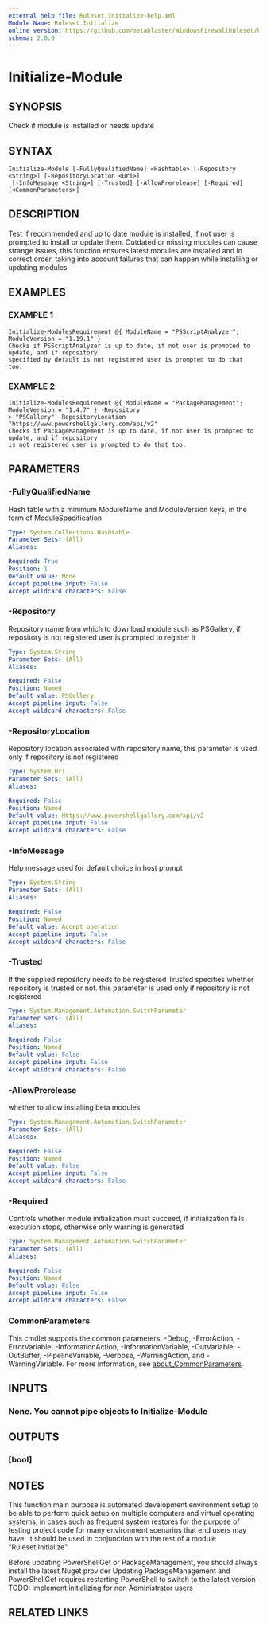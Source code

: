 ```yaml
---
external help file: Ruleset.Initialize-help.xml
Module Name: Ruleset.Initialize
online version: https://github.com/metablaster/WindowsFirewallRuleset/blob/master/Modules/Ruleset.Initialize/Help/en-US/Initialize-Module.md
schema: 2.0.0
---
```


# Initialize-Module

## SYNOPSIS

Check if module is installed or needs update

## SYNTAX

```none
Initialize-Module [-FullyQualifiedName] <Hashtable> [-Repository <String>] [-RepositoryLocation <Uri>]
 [-InfoMessage <String>] [-Trusted] [-AllowPrerelease] [-Required] [<CommonParameters>]
```

## DESCRIPTION

Test if recommended and up to date module is installed, if not user is
prompted to install or update them.
Outdated or missing modules can cause strange issues, this function ensures latest modules are
installed and in correct order, taking into account failures that can happen while
installing or updating modules

## EXAMPLES

### EXAMPLE 1

```none
Initialize-ModulesRequirement @{ ModuleName = "PSScriptAnalyzer"; ModuleVersion = "1.19.1" }
Checks if PSScriptAnalyzer is up to date, if not user is prompted to update, and if repository
specified by default is not registered user is prompted to do that too.
```

### EXAMPLE 2

```none
Initialize-ModulesRequirement @{ ModuleName = "PackageManagement"; ModuleVersion = "1.4.7" } -Repository `
> "PSGallery" -RepositoryLocation "https://www.powershellgallery.com/api/v2"
Checks if PackageManagement is up to date, if not user is prompted to update, and if repository
is not registered user is prompted to do that too.
```

## PARAMETERS

### -FullyQualifiedName

Hash table with a minimum ModuleName and ModuleVersion keys, in the form of ModuleSpecification

```yaml
Type: System.Collections.Hashtable
Parameter Sets: (All)
Aliases:

Required: True
Position: 1
Default value: None
Accept pipeline input: False
Accept wildcard characters: False
```

### -Repository

Repository name from which to download module such as PSGallery,
if repository is not registered user is prompted to register it

```yaml
Type: System.String
Parameter Sets: (All)
Aliases:

Required: False
Position: Named
Default value: PSGallery
Accept pipeline input: False
Accept wildcard characters: False
```

### -RepositoryLocation

Repository location associated with repository name,
this parameter is used only if repository is not registered

```yaml
Type: System.Uri
Parameter Sets: (All)
Aliases:

Required: False
Position: Named
Default value: Https://www.powershellgallery.com/api/v2
Accept pipeline input: False
Accept wildcard characters: False
```

### -InfoMessage

Help message used for default choice in host prompt

```yaml
Type: System.String
Parameter Sets: (All)
Aliases:

Required: False
Position: Named
Default value: Accept operation
Accept pipeline input: False
Accept wildcard characters: False
```

### -Trusted

If the supplied repository needs to be registered Trusted specifies
whether repository is trusted or not.
this parameter is used only if repository is not registered

```yaml
Type: System.Management.Automation.SwitchParameter
Parameter Sets: (All)
Aliases:

Required: False
Position: Named
Default value: False
Accept pipeline input: False
Accept wildcard characters: False
```

### -AllowPrerelease

whether to allow installing beta modules

```yaml
Type: System.Management.Automation.SwitchParameter
Parameter Sets: (All)
Aliases:

Required: False
Position: Named
Default value: False
Accept pipeline input: False
Accept wildcard characters: False
```

### -Required

Controls whether module initialization must succeed, if initialization fails execution stops,
otherwise only warning is generated

```yaml
Type: System.Management.Automation.SwitchParameter
Parameter Sets: (All)
Aliases:

Required: False
Position: Named
Default value: False
Accept pipeline input: False
Accept wildcard characters: False
```

### CommonParameters

This cmdlet supports the common parameters: -Debug, -ErrorAction, -ErrorVariable, -InformationAction, -InformationVariable, -OutVariable, -OutBuffer, -PipelineVariable, -Verbose, -WarningAction, and -WarningVariable. For more information, see [about_CommonParameters](http://go.microsoft.com/fwlink/?LinkID=113216).

## INPUTS

### None. You cannot pipe objects to Initialize-Module

## OUTPUTS

### [bool]

## NOTES

This function main purpose is automated development environment setup to be able to perform quick
setup on multiple computers and virtual operating systems, in cases such as frequent system restores
for the purpose of testing project code for many environment scenarios that end users may have.
It should be used in conjunction with the rest of a module "Ruleset.Initialize"

Before updating PowerShellGet or PackageManagement, you should always install the latest Nuget provider
Updating PackageManagement and PowerShellGet requires restarting PowerShell to switch to the latest version
TODO: Implement initializing for non Administrator users

## RELATED LINKS
